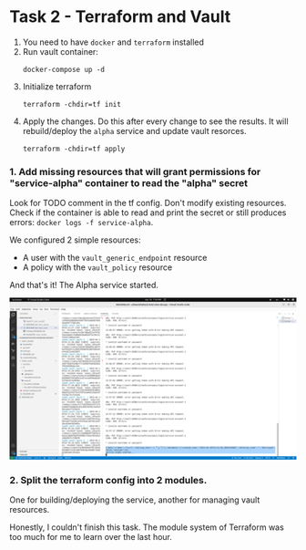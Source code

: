 # Task 2 - Terraform and Vault


1. You need to have `docker` and `terraform` installed
2. Run vault container:
    ```
    docker-compose up -d
    ```
3. Initialize terraform
    ```
    terraform -chdir=tf init
    ```
4. Apply the changes. Do this after every change to see the results. It will rebuild/deploy the `alpha` service and update vault resorces.
    ```
    terraform -chdir=tf apply
    ```

### 1. Add missing resources that will grant permissions for "service-alpha" container to read the "alpha" secret
Look for TODO comment in the tf config. Don't modify existing resources.\
Check if the container is able to read and print the secret or still produces errors: `docker logs -f service-alpha`.

We configured 2 simple resources:
- A user with the `vault_generic_endpoint` resource
- A policy with the `vault_policy` resource

And that's it! The Alpha service started.

![](screenshot.png)

### 2. Split the terraform config into 2 modules.
One for building/deploying the service, another for managing vault resources.

Honestly, I couldn't finish this task. The module system of Terraform was too much for me to learn over the last hour.